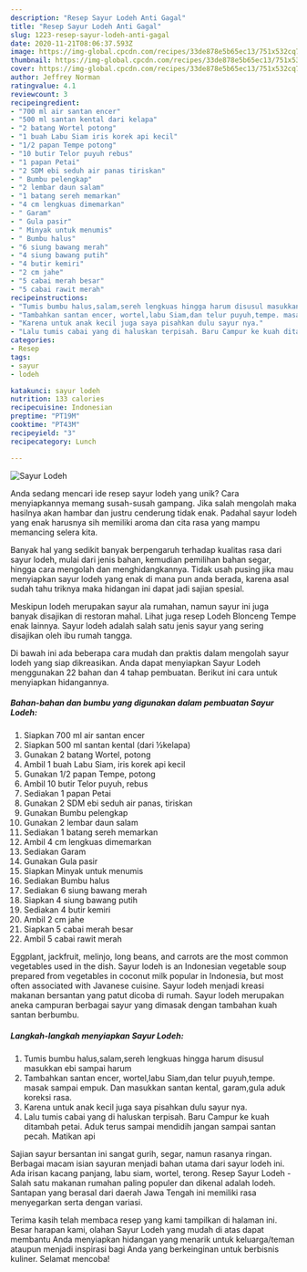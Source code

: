 ```yaml
---
description: "Resep Sayur Lodeh Anti Gagal"
title: "Resep Sayur Lodeh Anti Gagal"
slug: 1223-resep-sayur-lodeh-anti-gagal
date: 2020-11-21T08:06:37.593Z
image: https://img-global.cpcdn.com/recipes/33de878e5b65ec13/751x532cq70/sayur-lodeh-foto-resep-utama.jpg
thumbnail: https://img-global.cpcdn.com/recipes/33de878e5b65ec13/751x532cq70/sayur-lodeh-foto-resep-utama.jpg
cover: https://img-global.cpcdn.com/recipes/33de878e5b65ec13/751x532cq70/sayur-lodeh-foto-resep-utama.jpg
author: Jeffrey Norman
ratingvalue: 4.1
reviewcount: 3
recipeingredient:
- "700 ml air santan encer"
- "500 ml santan kental dari kelapa"
- "2 batang Wortel potong"
- "1 buah Labu Siam iris korek api kecil"
- "1/2 papan Tempe potong"
- "10 butir Telor puyuh rebus"
- "1 papan Petai"
- "2 SDM ebi seduh air panas tiriskan"
- " Bumbu pelengkap"
- "2 lembar daun salam"
- "1 batang sereh memarkan"
- "4 cm lengkuas dimemarkan"
- " Garam"
- " Gula pasir"
- " Minyak untuk menumis"
- " Bumbu halus"
- "6 siung bawang merah"
- "4 siung bawang putih"
- "4 butir kemiri"
- "2 cm jahe"
- "5 cabai merah besar"
- "5 cabai rawit merah"
recipeinstructions:
- "Tumis bumbu halus,salam,sereh lengkuas hingga harum disusul masukkan ebi sampai harum"
- "Tambahkan santan encer, wortel,labu Siam,dan telur puyuh,tempe. masak sampai empuk. Dan masukkan santan kental, garam,gula aduk koreksi rasa."
- "Karena untuk anak kecil juga saya pisahkan dulu sayur nya."
- "Lalu tumis cabai yang di haluskan terpisah. Baru Campur ke kuah ditambah petai. Aduk terus sampai mendidih jangan sampai santan pecah. Matikan api"
categories:
- Resep
tags:
- sayur
- lodeh

katakunci: sayur lodeh 
nutrition: 133 calories
recipecuisine: Indonesian
preptime: "PT19M"
cooktime: "PT43M"
recipeyield: "3"
recipecategory: Lunch

---
```



![Sayur Lodeh](https://img-global.cpcdn.com/recipes/33de878e5b65ec13/751x532cq70/sayur-lodeh-foto-resep-utama.jpg)

Anda sedang mencari ide resep sayur lodeh yang unik? Cara menyiapkannya memang susah-susah gampang. Jika salah mengolah maka hasilnya akan hambar dan justru cenderung tidak enak. Padahal sayur lodeh yang enak harusnya sih memiliki aroma dan cita rasa yang mampu memancing selera kita.

Banyak hal yang sedikit banyak berpengaruh terhadap kualitas rasa dari sayur lodeh, mulai dari jenis bahan, kemudian pemilihan bahan segar, hingga cara mengolah dan menghidangkannya. Tidak usah pusing jika mau menyiapkan sayur lodeh yang enak di mana pun anda berada, karena asal sudah tahu triknya maka hidangan ini dapat jadi sajian spesial.

Meskipun lodeh merupakan sayur ala rumahan, namun sayur ini juga banyak disajikan di restoran mahal. Lihat juga resep Lodeh Blonceng Tempe enak lainnya. Sayur lodeh adalah salah satu jenis sayur yang sering disajikan oleh ibu rumah tangga.


Di bawah ini ada beberapa cara mudah dan praktis dalam mengolah sayur lodeh yang siap dikreasikan. Anda dapat menyiapkan Sayur Lodeh menggunakan 22 bahan dan 4 tahap pembuatan. Berikut ini cara untuk menyiapkan hidangannya.

<!--inarticleads1-->

##### Bahan-bahan dan bumbu yang digunakan dalam pembuatan Sayur Lodeh:

1. Siapkan 700 ml air santan encer
1. Siapkan 500 ml santan kental (dari ½kelapa)
1. Gunakan 2 batang Wortel, potong
1. Ambil 1 buah Labu Siam, iris korek api kecil
1. Gunakan 1/2 papan Tempe, potong
1. Ambil 10 butir Telor puyuh, rebus
1. Sediakan 1 papan Petai
1. Gunakan 2 SDM ebi seduh air panas, tiriskan
1. Gunakan  Bumbu pelengkap
1. Gunakan 2 lembar daun salam
1. Sediakan 1 batang sereh memarkan
1. Ambil 4 cm lengkuas dimemarkan
1. Sediakan  Garam
1. Gunakan  Gula pasir
1. Siapkan  Minyak untuk menumis
1. Sediakan  Bumbu halus
1. Sediakan 6 siung bawang merah
1. Siapkan 4 siung bawang putih
1. Sediakan 4 butir kemiri
1. Ambil 2 cm jahe
1. Siapkan 5 cabai merah besar
1. Ambil 5 cabai rawit merah


Eggplant, jackfruit, melinjo, long beans, and carrots are the most common vegetables used in the dish. Sayur lodeh is an Indonesian vegetable soup prepared from vegetables in coconut milk popular in Indonesia, but most often associated with Javanese cuisine. Sayur lodeh menjadi kreasi makanan bersantan yang patut dicoba di rumah. Sayur lodeh merupakan aneka campuran berbagai sayur yang dimasak dengan tambahan kuah santan berbumbu. 

<!--inarticleads2-->

##### Langkah-langkah menyiapkan Sayur Lodeh:

1. Tumis bumbu halus,salam,sereh lengkuas hingga harum disusul masukkan ebi sampai harum
1. Tambahkan santan encer, wortel,labu Siam,dan telur puyuh,tempe. masak sampai empuk. Dan masukkan santan kental, garam,gula aduk koreksi rasa.
1. Karena untuk anak kecil juga saya pisahkan dulu sayur nya.
1. Lalu tumis cabai yang di haluskan terpisah. Baru Campur ke kuah ditambah petai. Aduk terus sampai mendidih jangan sampai santan pecah. Matikan api


Sajian sayur bersantan ini sangat gurih, segar, namun rasanya ringan. Berbagai macam isian sayuran menjadi bahan utama dari sayur lodeh ini. Ada irisan kacang panjang, labu siam, wortel, terong. Resep Sayur Lodeh - Salah satu makanan rumahan paling populer dan dikenal adalah lodeh. Santapan yang berasal dari daerah Jawa Tengah ini memiliki rasa menyegarkan serta dengan variasi. 

Terima kasih telah membaca resep yang kami tampilkan di halaman ini. Besar harapan kami, olahan Sayur Lodeh yang mudah di atas dapat membantu Anda menyiapkan hidangan yang menarik untuk keluarga/teman ataupun menjadi inspirasi bagi Anda yang berkeinginan untuk berbisnis kuliner. Selamat mencoba!
